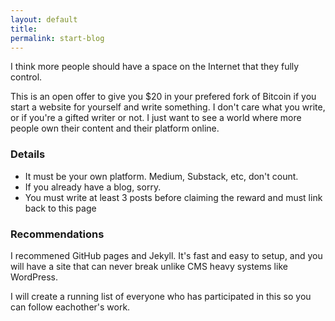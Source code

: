 ```yaml
---
layout: default
title:
permalink: start-blog
---
```


I think more people should have a space on the Internet that they fully control.

This is an open offer to give you $20 in your prefered fork of Bitcoin if you start a website for yourself and write something. I don't care what you write, or if you're a gifted writer or not. I just want to see a world where more people own their content and their platform online.

### Details

- It must be your own platform. Medium, Substack, etc, don't count.
- If you already have a blog, sorry.
- You must write at least 3 posts before claiming the reward and must link back to this page

### Recommendations

I recommened GitHub pages and Jekyll. It's fast and easy to setup, and you will have a site that can never break unlike CMS heavy systems like WordPress.

I will create a running list of everyone who has participated in this so you can follow eachother's work.
